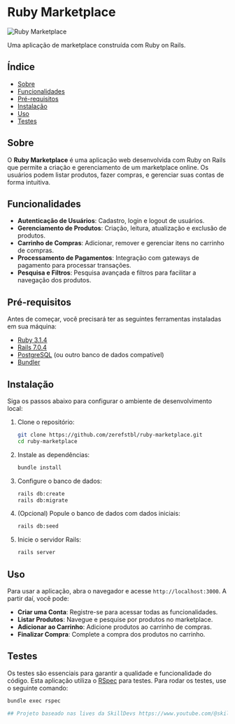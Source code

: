 # Ruby Marketplace

![Ruby Marketplace](https://upload.wikimedia.org/wikipedia/commons/thumb/6/62/Ruby_On_Rails_Logo.svg/1200px-Ruby_On_Rails_Logo.svg.png)

Uma aplicação de marketplace construída com Ruby on Rails.

## Índice

- [Sobre](#sobre)
- [Funcionalidades](#funcionalidades)
- [Pré-requisitos](#pré-requisitos)
- [Instalação](#instalação)
- [Uso](#uso)
- [Testes](#testes)

## Sobre

O **Ruby Marketplace** é uma aplicação web desenvolvida com Ruby on Rails que permite a criação e gerenciamento de um marketplace online. Os usuários podem listar produtos, fazer compras, e gerenciar suas contas de forma intuitiva.

## Funcionalidades

- **Autenticação de Usuários**: Cadastro, login e logout de usuários.
- **Gerenciamento de Produtos**: Criação, leitura, atualização e exclusão de produtos.
- **Carrinho de Compras**: Adicionar, remover e gerenciar itens no carrinho de compras.
- **Processamento de Pagamentos**: Integração com gateways de pagamento para processar transações.
- **Pesquisa e Filtros**: Pesquisa avançada e filtros para facilitar a navegação dos produtos.

## Pré-requisitos

Antes de começar, você precisará ter as seguintes ferramentas instaladas em sua máquina:

- [Ruby 3.1.4](https://www.ruby-lang.org/en/documentation/installation/)
- [Rails 7.0.4](https://guides.rubyonrails.org/v7.0/getting_started.html)
- [PostgreSQL](https://www.postgresql.org/download/) (ou outro banco de dados compatível)
- [Bundler](https://bundler.io/)

## Instalação

Siga os passos abaixo para configurar o ambiente de desenvolvimento local:

1. Clone o repositório:
    ```sh
    git clone https://github.com/zerefstbl/ruby-marketplace.git
    cd ruby-marketplace
    ```

2. Instale as dependências:
    ```sh
    bundle install
    ```

3. Configure o banco de dados:
    ```sh
    rails db:create
    rails db:migrate
    ```

4. (Opcional) Popule o banco de dados com dados iniciais:
    ```sh
    rails db:seed
    ```

5. Inicie o servidor Rails:
    ```sh
    rails server
    ```

## Uso

Para usar a aplicação, abra o navegador e acesse `http://localhost:3000`. A partir daí, você pode:

- **Criar uma Conta**: Registre-se para acessar todas as funcionalidades.
- **Listar Produtos**: Navegue e pesquise por produtos no marketplace.
- **Adicionar ao Carrinho**: Adicione produtos ao carrinho de compras.
- **Finalizar Compra**: Complete a compra dos produtos no carrinho.

## Testes

Os testes são essenciais para garantir a qualidade e funcionalidade do código. Esta aplicação utiliza o [RSpec](https://rspec.info/) para testes. Para rodar os testes, use o seguinte comando:

```sh
bundle exec rspec

## Projeto baseado nas lives da SkillDevs https://www.youtube.com/@skilldevs
